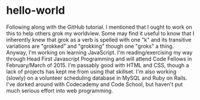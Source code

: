 # hello-world
Following along with the GitHub tutorial.
I mentioned that I ought to work on this to help others grok my worldview. Some may find it useful to know that I inherently knew that grok as a verb is spelled with one "k" and its transitive variations are "grokked" and "grokking" though one "groks" a thing. 
Anyway, I'm working on learning JavaScript. I'm reading/exercising my way through Head First Javascript Programming and will attend Code Fellows in February/March of 2015. I'm passably good with HTML and CSS, though a lack of projects has kept me from using that skillset.
I'm also working (slowly) on a volunteer scheduling database in MySQL and Ruby on Rails.
I've dorked around with Codecademy and Code School, but haven't put much serious effort into web programming.
